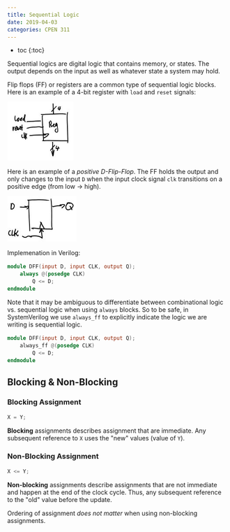 ```yaml
---
title: Sequential Logic
date: 2019-04-03
categories: CPEN 311
---
```


- toc
{:toc}

Sequential logics are digital logic that contains memory, or states. The output depends on the input as well as whatever state a system may hold.

Flip flops (FF) or registers are a common type of sequential logic blocks. Here is an example of a 4-bit register with `load` and `reset` signals:

![4bitreg](assets/4bitreg.jpg)

Here is an example of a *positive D-Flip-Flop*. The FF holds the output and only changes to the input `D` when the input clock signal `clk` transitions on a positive edge (from low &rarr; high).

![dff](assets/dff.jpg)

Implemenation in Verilog:

```verilog
module DFF(input D, input CLK, output Q);
    always @(posedge CLK)
        Q <= D;
endmodule
```

Note that it may be ambiguous to differentiate between combinational logic vs. sequential logic when using `always` blocks. So to be safe, in SystemVerilog we use `always_ff` to explicitly indicate the logic we are writing is sequential logic.

```verilog
module DFF(input D, input CLK, output Q);
    always_ff @(posedge CLK)
        Q <= D;
endmodule
```

## Blocking & Non-Blocking

### Blocking Assignment

```verilog
X = Y;
```

**Blocking** assignments describes assignment that are immediate. Any subsequent reference to `X` uses the "new" values (value of `Y`).

### Non-Blocking Assignment

```verilog
X <= Y;
```

**Non-blocking** assignments describe assignments that are not immediate and happen at the end of the clock cycle. Thus, any subsequent reference to the "old" value before the update.

Ordering of assignment *does not matter* when using non-blocking assignments.